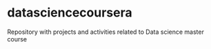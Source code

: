 # datasciencecoursera
Repository with projects and activities related to Data science master course
